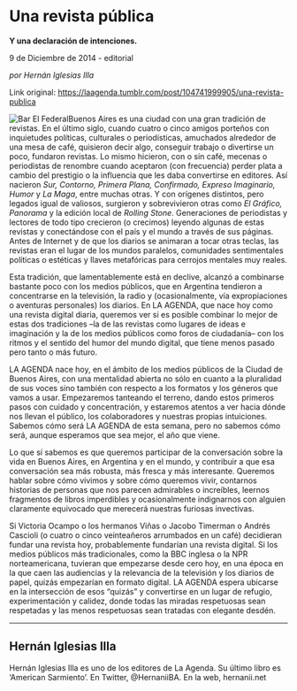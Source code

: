 # Una revista pública

**Y una declaración de intenciones.**

9 de Diciembre de 2014 - editorial

_por Hernán Iglesias Illa_

Link original: https://laagenda.tumblr.com/post/104741999905/una-revista-publica

![Bar El Federal](https://64.media.tumblr.com/9cac5b61edce1e779188f40f4e55c85d/tumblr_inline_p91wyvDB971t588lx_500.jpg)Buenos Aires es una ciudad con una gran tradición de revistas. En el último siglo, cuando cuatro o cinco amigos porteños con inquietudes políticas, culturales o periodísticas, amuchados alrededor de una mesa de café, quisieron decir algo, conseguir trabajo o divertirse un poco, fundaron revistas. Lo mismo hicieron, con o sin café, mecenas o periodistas de renombre cuando aceptaron (con frecuencia) perder plata a cambio del prestigio o la influencia que les daba convertirse en editores. Así nacieron *Sur, Contorno, Primera Plana, Confirmado, Expreso Imaginario, Humor* y *La Maga*, entre muchas otras. Y con orígenes distintos, pero legados igual de valiosos, surgieron y sobrevivieron otras como *El Gráfico, Panorama* y la edición local de *Rolling Stone*. Generaciones de periodistas y lectores de todo tipo crecieron (o crecimos) leyendo algunas de estas revistas y conectándose con el país y el mundo a través de sus páginas. Antes de Internet y de que los diarios se animaran a tocar otras teclas, las revistas eran el lugar de los mundos paralelos, comunidades sentimentales políticas o estéticas y llaves metafóricas para cerrojos mentales muy reales.

Esta tradición, que lamentablemente está en declive, alcanzó a combinarse bastante poco con los medios públicos, que en Argentina tendieron a concentrarse en la televisión, la radio y (ocasionalmente, vía expropiaciones o aventuras personales) los diarios. En LA AGENDA, que nace hoy como una revista digital diaria, queremos ver si es posible combinar lo mejor de estas dos tradiciones –la de las revistas como lugares de ideas e imaginación y la de los medios públicos como foros de ciudadanía– con los ritmos y el sentido del humor del mundo digital, que tiene menos pasado pero tanto o más futuro.

LA AGENDA nace hoy, en el ámbito de los medios públicos de la Ciudad de Buenos Aires, con una mentalidad abierta no sólo en cuanto a la pluralidad de sus voces sino también con respecto a los formatos y los géneros que vamos a usar. Empezaremos tanteando el terreno, dando estos primeros pasos con cuidado y concentración, y estaremos atentos a ver hacia dónde nos llevan el público, los colaboradores y nuestras propias intuiciones. Sabemos cómo será LA AGENDA de esta semana, pero no sabemos cómo será, aunque esperamos que sea mejor, el año que viene.

Lo que sí sabemos es que queremos participar de la conversación sobre la vida en Buenos Aires, en Argentina y en el mundo, y contribuir a que esa conversación sea más robusta, más fresca y más interesante. Queremos hablar sobre cómo vivimos y sobre cómo queremos vivir, contarnos historias de personas que nos parecen admirables o increíbles, leernos fragmentos de libros imperdibles y ocasionalmente indignarnos con alguien claramente equivocado que merecerá nuestras furiosas invectivas.

Si Victoria Ocampo o los hermanos Viñas o Jacobo Timerman o Andrés Cascioli (o cuatro o cinco veinteañeros arrumbados en un café) decidieran fundar una revista hoy, probablemente fundarían una revista digital. Si los medios públicos más tradicionales, como la BBC inglesa o la NPR norteamericana, tuvieran que empezarse desde cero hoy, en una época en la que caen las audiencias y la relevancia de la televisión y los diarios de papel, quizás empezarían en formato digital. LA AGENDA espera ubicarse en la intersección de esos “quizás” y convertirse en un lugar de refugio, experimentación y calidez, donde todas las miradas respetuosas sean respetadas y las menos respetuosas sean tratadas con elegante desdén.



---

Hernán Iglesias Illa
--------------------

Hernán Iglesias Illa es uno de los editores de La Agenda. Su último libro es ‘American Sarmiento’. En Twitter, @HernaniiBA. En la web, hernanii.net

